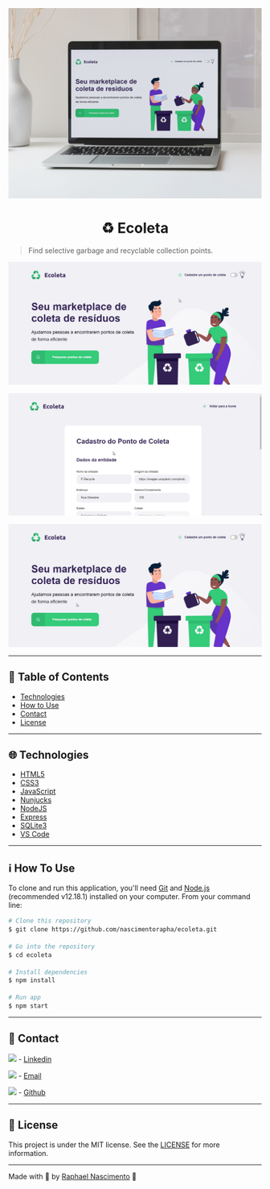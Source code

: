 <p align="center"><img src=".github/preview.png"/></p>
<h1 align="center">
    ♻️ Ecoleta 
</h1>


 > Find selective garbage and recyclable collection points.

<p align="center"><img src=".github/index.gif?raw=true"/></p>
<p align="center"><img src=".github/create.gif?raw=true"/></p>
<p align="center"><img src=".github/search.gif?raw=true"/></p>

---

## :pushpin: Table of Contents
* [Technologies](#globe_with_meridians-technologies)
* [How to Use](#information_source-how-to-use)
* [Contact](#large_blue_diamond-contact)
* [License](#memo-license)


---

## :globe_with_meridians: Technologies
- [HTML5](https://developer.mozilla.org/pt-BR/docs/Web/HTML/HTML5)
- [CSS3](https://developer.mozilla.org/pt-BR/docs/Archive/CSS3)
- [JavaScript](https://developer.mozilla.org/pt-BR/docs/Web/JavaScript)
- [Nunjucks](https://mozilla.github.io/nunjucks/templating.html)
- [NodeJS](https://nodejs.org/en/)
- [Express](https://expressjs.com/pt-br/)
- [SQLite3](https://www.sqlite.org/index.html)
- [VS Code](https://code.visualstudio.com/) 

---

## :information_source: How To Use

To clone and run this application, you'll need [Git](https://git-scm.com) and [Node.js](https://nodejs.org/en/) (recommended  v12.18.1) installed on your computer. From your command line:
```bash
# Clone this repository
$ git clone https://github.com/nascimentorapha/ecoleta.git

# Go into the repository
$ cd ecoleta

# Install dependencies
$ npm install

# Run app
$ npm start
```


---

## :large_blue_diamond: Contact

<p><img src="https://image.flaticon.com/icons/svg/174/174857.svg" width="20"/>  - <a href="https://www.linkedin.com/in/nascimento-rapha/">Linkedin</a> </p> 
<p><img src="https://image.flaticon.com/icons/svg/893/893257.svg" width="20"/> - <a href="mailto:nascimento.rapha@hotmail.com">Email</a></p>

<p><img src="https://image.flaticon.com/icons/svg/2111/2111425.svg" width="20"/> - <a href="https://github.com/nascimentorapha">Github</a></p>


---

## :memo: License
This project is under the MIT license. See the [LICENSE](https://github.com/nascimentorapha/Ecoleta/blob/master/LICENSE) for more information.

---

Made with :blue_heart: by [Raphael Nascimento](https://github.com/nascimentorapha) 🚀